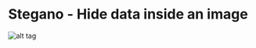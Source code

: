 # Stegano - Hide data inside an image

![alt tag](https://raw.githubusercontent.com/fsiamp/stegano-data/master/stegano.png)
